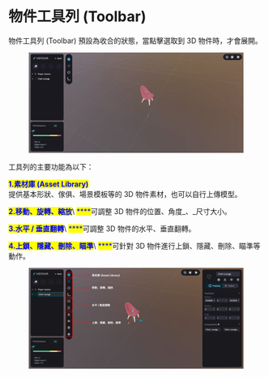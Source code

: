 # 物件工具列 (Toolbar)

物件工具列 (Toolbar) 預設為收合的狀態，當點擊選取到 3D 物件時，才會展開。

<figure><img src="../../.gitbook/assets/工具欄.gif" alt=""><figcaption></figcaption></figure>

工具列的主要功能為以下：

<mark style="color:blue;">**1.素材庫 (Asset Library)**</mark>\
提供基本形狀、傢俱、場景模板等的 3D 物件素材，也可以自行上傳模型。

<mark style="color:blue;">**2.移動、旋轉、縮放**</mark>\ <mark style="color:blue;">****</mark>可調整 3D 物件的位置、角度_、_尺寸大小。

<mark style="color:blue;">**3.水平 / 垂直翻轉**</mark>\ <mark style="color:blue;">****</mark>可調整 3D 物件的水平、垂直翻轉。

<mark style="color:blue;">**4.上鎖、隱藏、刪除、瞄準**</mark>\ <mark style="color:blue;">****</mark>可針對 3D 物件進行上鎖、隱藏、刪除、瞄準等動作。

<figure><img src="../../.gitbook/assets/Frame 102.png" alt=""><figcaption></figcaption></figure>



